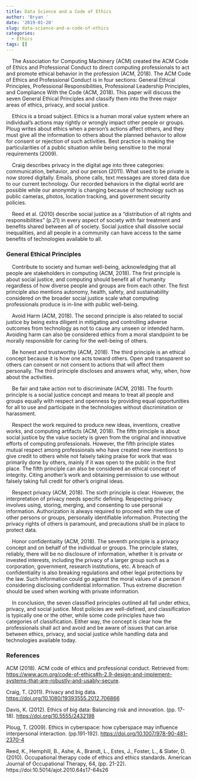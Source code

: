 ```yaml
---
title: Data Science and a Code of Ethics
author: 'Bryan '
date: '2019-01-20'
slug: data-science-and-a-code-of-ethics
categories:
  - Ethics
tags: []
---
```


&nbsp;&nbsp;&nbsp;&nbsp;The Association for Computing Machinery (ACM) created the ACM Code of Ethics and Professional Conduct to direct computing professionals to act and promote ethical behavior in the profession (ACM, 2018).  The ACM Code of Ethics and Professional Conduct is in four sections: General Ethical Principles, Professional Responsibilities, Professional Leadership Principles,  and Compliance With the Code (ACM, 2018). This paper will discuss the seven General Ethical Principles and classify them into the three major areas of ethics, privacy, and social justice.

&nbsp;&nbsp;&nbsp;&nbsp;Ethics is a broad subject. Ethics is a human moral value system where an individual’s actions may rightly or wrongly impact other people or groups. Ploug writes about ethics when a person’s actions affect others, and they must give all the information to others about the planned behavior to allow for consent or rejection of such activities. Best practice is making the particularities of a public situation while being sensitive to the moral requirements (2009).

&nbsp;&nbsp;&nbsp;&nbsp;Craig describes privacy in the digital age into three categories: communication, behavior, and our person (2011). What used to be private is now stored digitally. Emails, phone calls, text messages are stored data due to our current technology. Our recorded behaviors in the digital world are possible while our anonymity is changing because of technology such as public cameras, photos, location tracking, and government security policies.
    
&nbsp;&nbsp;&nbsp;&nbsp;Reed et al. (2010) describe social justice as a “distribution of all rights and responsibilities” (p.21) in every aspect of society with fair treatment and benefits shared between all of society. Social justice shall dissolve social inequalities, and all people in a community can have access to the same benefits of technologies available to all. 

### General Ethical Principles

&nbsp;&nbsp;&nbsp;&nbsp;Contribute to society and human well-being, acknowledging that all people are stakeholders in computing (ACM, 2018). The first principle is about social justice, and computing should benefit all of humanity regardless of how diverse people and groups are from each other. The first principle also mentions autonomy, health, safety, and sustainability considered on the broader social justice scale what computing professionals produce is in-line with public well-being. 

&nbsp;&nbsp;&nbsp;&nbsp;Avoid Harm (ACM, 2018). The second principle is also related to social justice by being extra diligent in mitigating and controlling adverse outcomes from technology as not to cause any unseen or intended harm. Avoiding harm can also be considered ethics from a moral standpoint to be morally responsible for caring for the well-being of others.

&nbsp;&nbsp;&nbsp;&nbsp;Be honest and trustworthy (ACM, 2018). The third principle is an ethical concept because it is how one acts toward others. Open and transparent so others can consent or not consent to actions that will affect them personally. The third principle discloses and answers what, why, when, how about the activities.

&nbsp;&nbsp;&nbsp;&nbsp;Be fair and take action not to discriminate (ACM, 2018). The fourth principle is a social justice concept and means to treat all people and groups equally with respect and openness by providing equal opportunities for all to use and participate in the technologies without discrimination or harassment.

&nbsp;&nbsp;&nbsp;&nbsp;Respect the work required to produce new ideas, inventions, creative works, and computing artifacts (ACM, 2018). The fifth principle is about social justice by the value society is given from the original and innovative efforts of computing professionals. However, the fifth principle states mutual respect among professionals who have created new inventions to give credit to others while not falsely taking praise for work that was primarily done by others, mainly if it was open to the public in the first place. The fifth principle can also be considered an ethical concept of integrity. Citing another’s work and obtaining permission to use without falsely taking full credit for other’s original ideas. 
  
&nbsp;&nbsp;&nbsp;&nbsp;Respect privacy (ACM, 2018). The sixth principle is clear. However, the interpretation of privacy needs specific defining. Respecting privacy involves using, storing, merging, and consenting to use personal information. Authorization is always required to proceed with the use of other persons or groups, personally identifiable information. Protecting the privacy rights of others is paramount, and precautions shall be in place to protect data.

&nbsp;&nbsp;&nbsp;&nbsp;Honor confidentiality (ACM, 2018). The seventh principle is a privacy concept and on behalf of the individual or groups. The principle states, reliably, there will be no disclosure of information, whether it is private or invested interests, including the privacy of a larger group such as a corporation, government, research institutions, etc. A breach of confidentiality is also breaking regulations and other legal protections by the law. Such information could go against the moral values of a person if considering disclosing confidential information. Thus extreme discretion should be used when working with private information. 

&nbsp;&nbsp;&nbsp;&nbsp;In conclusion, the seven classified principles outlined all fall under ethics, privacy, and social justice. Most policies are well-defined, and classification is typically one or the other, while some code principles have two categories of classification. Either way, the concept is clear how the professionals shall act and avoid and be aware of issues that can arise between ethics, privacy, and social justice while handling data and technologies available today. 


### References

ACM (2018). ACM code of ethics and professional conduct. Retrieved from: https://www.acm.org/code-of-ethics#h-2.9-design-and-implement-systems-that-are-robustly-and-usably-secure.

Craig, T. (2011). Privacy and big data. https://doi.org/10.1080/19393555.2012.706866

Davis, K. (2012). Ethics of big data: Balancing risk and innovation. (pp. 17-18). https://doi.org/10.5555/2432198

Ploug, T. (2009). Ethics in cyberspace: how cyberspace may influence interpersonal interaction. (pp.191-192). https://doi.org/10.1007/978-90-481-2370-4

Reed, K., Hemphill, B., Ashe, A., Brandt, L., Estes, J., Foster, L., & Slater, D. (2010). Occupational therapy code of ethics and ethics standards. American Journal of Occupational Therapy, 64, (pp. 21-22). https://doi:10.5014/ajot.2010.64s17-64s26
